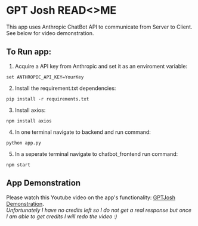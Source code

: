 # GPT Josh READ<>ME

This app uses Anthropic ChatBot API to communicate from Server to Client.
See below for video demonstration.

## To Run app:

1. Acquire a API key from Anthropic and set it as an enviroment variable:
```
set ANTHROPIC_API_KEY=YourKey
```

2. Install the requirement.txt dependencies:
```
pip install -r requirements.txt
```

3. Install axios:
```
npm install axios
```

4. In one terminal navigate to backend and run command:
```
python app.py
```

5. In a seperate terminal navigate to chatbot_frontend run command:
```
npm start
```

## App Demonstration
Please watch this Youtube video on the app's functionality: [GPTJosh Demonstration](https://youtu.be/TGF22gCyx6I). <br>
_Unfortunately I have no credits left so I do not get a real response but once I am able to get credits I will redo the video :)_

